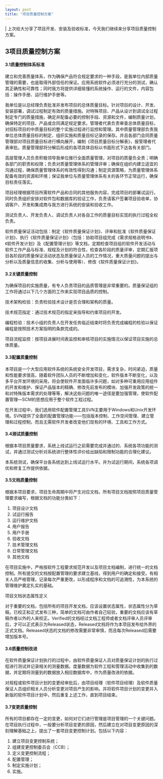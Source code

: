 ```yaml
---
layout: post
title: "项目质量控制方案"
---
```


| 上次给大分享了项目开发、安装及验收标准，今天我们继续来分享项目质量控制方案。

## 3项目质量控制方案

#### 3.1质量控制体系标准

建立和完善质量体系，作为确保产品符合规定要求的一种手段，是我单位内部质量管理的需要，也是取得外部信任的保证。应用系统软件必须进行充分的测试，确认其正确性和可靠性；同时我方将提供详细易懂的系统操作、运行的文件，内容包括：操作手册、运行维护手册等。

我单位是以总经理负责批准并发布项目的总体质量目标。针对项目的设计、开发、安装部署，调试过程制定有效的质量措施。对特殊项目、产品从设计到调试全过程制定专门的质量措施，确定并配备必要的控制手段、资源和文件，编制质量计划，确保特定的项目、产品或合同满足规定要求。管理者代表负责审查总体质量目标，对招标项目的中质量目标的整个实施过程进行监控和管理。其中质量管理部负责我单位总体质量目标的制定、组织实施和质量目标记录的保存。并且各部门会同质量管理部对项目质量目标进行横向展开，编制《项目质量目标分解表》，报管理者代表审批。质量管理部将分解后形成的各项具体目标以书面形式下达各有关部门。

高层管理人员负责积极领导我单位推行全面质量管理，对项目的质量负全责；明确各部门的职责和权限；负责对质量管理体系的管理评审；确保在组织内建立适宜的沟通过程，确保质量管理体系的有效性得到沟通；制定资源策略，为质量管理体系配备有效的资源和环境；保证我单位与质量管理体系有关的各环节正常运行，确保目标责任落实。

项目经理根据项目所需软件产品和合同的其他服务内容，完成项目的部署试运行。同时负责组织安排对软件包和数据库的验证工作，负责请客户签署项目验收单，协调客户、开发和集成商与我方进行系统的安装和验收工作。

测试负责人、开发负责人、调试负责人对各自工作的质量目标实现的执行过程全权负责。

软件质量保证活动包括：制定《软件质量保证计划》、评审和批准《软件质量保证计划》、执行《软件质量保证计划》（包括：协助项目组完成《需求规格说明书》、《软件开发计划》及《配置管理计划》等文档，定期检查项目组的软件开发活动与软件工作产品与标准、规程及计划的符合性，检查各阶段的质量评审，定期汇报项目各阶段的质量保证活动状态及质量保证人员的工作情况，重大质量问题的提出与分析以及质量信息的收集、分析与使用等）、修改《软件质量保证计划》。

#### 3.2关键质量控制

为确保项目的实施质量，有专人负责项目的品质管理是非常重要的。质量保证组的工作将通过以下几个方面的工作来实现项目品质的控制。

技术架构检验：负责检验技术设计是否合理和架构的质量。

技术规范指定：通过技术规范的指定来指导和约束项目的开发。

编程检验：技术小组的负责人在开发任务临近结束时将负责完成编程的检验以保证编程是按照技术方案指明的条款完成的。

项目流程监控：按项目进展时间表监控和审核项目的实施情况以保证项目实施的总体质量。

#### 3.3配置质量控制

本项目是一个大型应用软件系统的系统安全开发项目，需求复杂，时间紧迫，质量和性能要求很高，随着软件团队人员的不断增加和变化，软件版本不断变化，以及多平台开发环境的采用，将会使软件开发面临许多问题，如对多种可重用应用组件的开发和维护、保证产品版本的精确、修改先前发布的模块、加强开发政策的统一和对特殊版本需求的处理等等，解决这些问题的唯一途径是要加强管理，使软件配置管理—SCM的思想应用于整个软件工程过程。

在开发过程中，我们选用软件配置管理工具SVN主要用于Windows和Unix开发环境。SVN提供了全面的配置管理功能——包括版本控制、工作空间管理、建立管理和过程控制，而且无需软件开发者改变他们现有的环境、工具和工作方式。

#### 3.4测试质量控制

根据本项目质量要求，系统上线试运行之前需要完成并通过的、系统各项功能的测试，并通过测试分析对系统进行整体性评价给出缺陷和限制功能的合理化建议。

本系统测试，确保平台各系统达到上线试运行水平。并为试运行期间，系统各项调优和修复工作提供依据。

#### 3.5文档质量控制

根据本项目要求，项目生命周期中将产生对应文档，所有项目文档按照项目质量管理要求编写，根据文档的功能分类如下：

1. 项目设计文档
2. 试运行报告
3. 运行维护文档
4. 用户报告
5. 用户手册
6. 验收文档
7. 技术管理文档
8. 日常管理文档
9. 其他文档

在项目实施中，严格按软件工程要求规范开发以及项目文档编制，进行统一的文档控制。所有提交的文档按配置管理的要求建立基线，得到用户的确定和接受。有相关人员严格管理，记录每次严重更改，以形成程序和文档的可追溯性，为本系统的管理维护奠定扎实的基础。

项目文档状态属性定义

对于重要的文档，包括所有的项目开发文档，应该设置状态属性，状态属性分为草稿，已校正和正式发布三种，简单的文档可由作者自己较验，重要的文档应该有草稿作者以外的人来校正。Verified的文档经过文档工程师或者文档评审人员评审后，才可以正式表示为Released状态，Released文档将作为本项目发布给外界的正式文档。Released状态的文档的修改需要非常审慎，而且每次Released后需要增加版本号。

#### 3.6质量控制改进

在软件质量保证计划执行的过程中，由软件质量保证人员对质量保证计划的执行过程进行测试并记录相关的测量数据。度量数据为软件工程和管理活动中收集到的数据，并定期将测量到的数据放入相应数据库中，作为质量改进的依据。

对规程或软件项目计划的变更经审批后，由项目经理（软件项目经理）及软件质量保证人员组织相关人员分析变更对项目产生的影响，并将软件项目计划的变更并入新版的软件项目计划中，然后重复上述工作，直到项目结束。

#### 3.7变更质量控制

所有的项目都存在一定的变更，如何对它们进行管理是项目管理的一个关键问题。在项目执行过程中，一般要分析项目变更的原因，然后建立在对项目变更原因的深刻理解基础之上，提出了一套项目变更控制计划。包括以下内容：

1. 建立项目变更控制系统；
2. 组建变更控制委员会（CCB）；
3. 定义变更控制流程；
4. 配置管理；
5. 制定实施计划；
6. 实施。